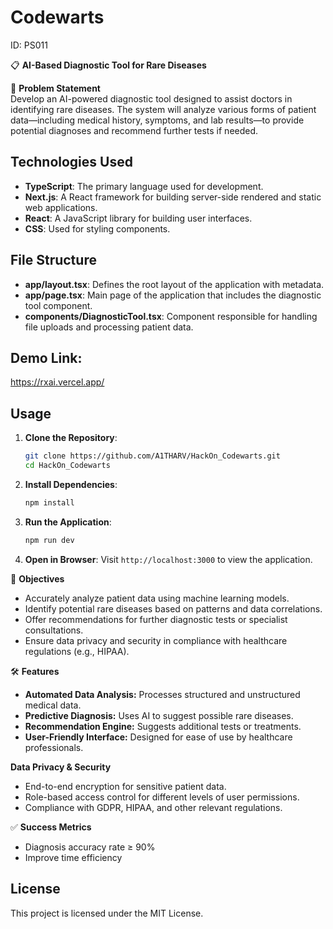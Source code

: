 # Codewarts

ID: PS011
 
📋 **AI-Based Diagnostic Tool for Rare Diseases**  

🚀 **Problem Statement**  
Develop an AI-powered diagnostic tool designed to assist doctors in identifying rare diseases. The system will analyze various forms of patient data—including medical history, symptoms, and lab results—to provide potential diagnoses and recommend further tests if needed.  


## Technologies Used

- **TypeScript**: The primary language used for development.
- **Next.js**: A React framework for building server-side rendered and static web applications.
- **React**: A JavaScript library for building user interfaces.
- **CSS**: Used for styling components.

## File Structure

- **app/layout.tsx**: Defines the root layout of the application with metadata.
- **app/page.tsx**: Main page of the application that includes the diagnostic tool component.
- **components/DiagnosticTool.tsx**: Component responsible for handling file uploads and processing patient data.

## Demo Link:
https://rxai.vercel.app/

## Usage

1. **Clone the Repository**:
    ```sh
    git clone https://github.com/A1THARV/HackOn_Codewarts.git
    cd HackOn_Codewarts
    ```

2. **Install Dependencies**:
    ```sh
    npm install
    ```

3. **Run the Application**:
    ```sh
    npm run dev
    ```

4. **Open in Browser**:
    Visit `http://localhost:3000` to view the application.


🎯 **Objectives**  
- Accurately analyze patient data using machine learning models.  
- Identify potential rare diseases based on patterns and data correlations.  
- Offer recommendations for further diagnostic tests or specialist consultations.  
- Ensure data privacy and security in compliance with healthcare regulations (e.g., HIPAA).  

🛠️ **Features**  
- **Automated Data Analysis:** Processes structured and unstructured medical data.  
- **Predictive Diagnosis:** Uses AI to suggest possible rare diseases.  
- **Recommendation Engine:** Suggests additional tests or treatments.  
- **User-Friendly Interface:** Designed for ease of use by healthcare professionals.  

 **Data Privacy & Security**  
- End-to-end encryption for sensitive patient data.  
- Role-based access control for different levels of user permissions.  
- Compliance with GDPR, HIPAA, and other relevant regulations.  

✅ **Success Metrics**  
- Diagnosis accuracy rate ≥ 90%
- Improve time efficiency 

## License

This project is licensed under the MIT License.
